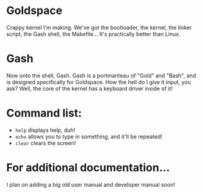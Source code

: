 # Goldspace
Crappy kernel I'm making. We've got the bootloader, the kernel, the linker script, the Gash shell, the Makefile...
It's practically better than Linux.
# Gash
Now onto the shell, Gash. Gash is a portmanteau of "Gold" and "Bash", and is designed specifically for Goldspace. How the hell do I give it input, you ask? Well, the core of the kernel has a keyboard driver inside of it!
# Command list:
* `help` displays help, duh!
* `echo` allows you to type in something, and it'll be repeated!
* `clear` clears the screen!
# For additional documentation...
I plan on adding a big old user manual and developer manual soon!
